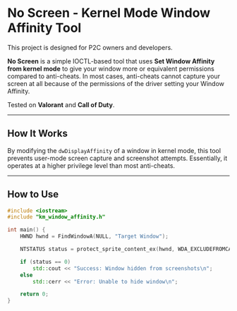 # No Screen - Kernel Mode Window Affinity Tool

This project is designed for P2C owners and developers.  

**No Screen** is a simple IOCTL-based tool that uses **Set Window Affinity from kernel mode** to give your window more or equivalent permissions compared to anti-cheats. In most cases, anti-cheats cannot capture your screen at all because of the permissions of the driver setting your Window Affinity.  

Tested on **Valorant** and **Call of Duty**.  

---

## How It Works

By modifying the `dwDisplayAffinity` of a window in kernel mode, this tool prevents user-mode screen capture and screenshot attempts. Essentially, it operates at a higher privilege level than most anti-cheats.

---

## How to Use

```cpp
#include <iostream>
#include "km_window_affinity.h"

int main() {
    HWND hwnd = FindWindowA(NULL, "Target Window");

    NTSTATUS status = protect_sprite_content_ex(hwnd, WDA_EXCLUDEFROMCAPTURE);

    if (status == 0)
        std::cout << "Success: Window hidden from screenshots\n";
    else
        std::cerr << "Error: Unable to hide window\n";

    return 0;
}
